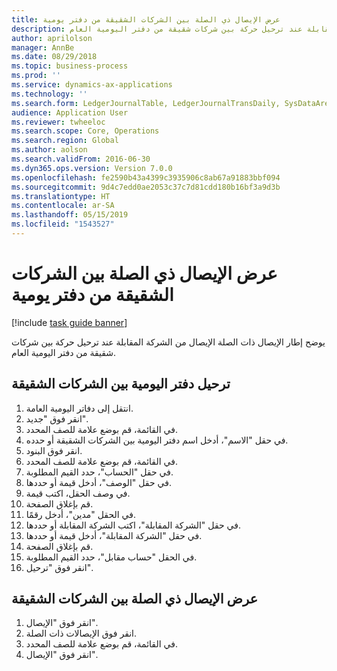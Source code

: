 ```yaml
---
title: عرض الإيصال ذي الصلة بين الشركات الشقيقة من دفتر يومية
description: يوضح إطار الإيصال ذات الصلة الإيصال من الشركة المقابلة عند ترحيل حركة بين شركات شقيقة من دفتر اليومية العام.
author: aprilolson
manager: AnnBe
ms.date: 08/29/2018
ms.topic: business-process
ms.prod: ''
ms.service: dynamics-ax-applications
ms.technology: ''
ms.search.form: LedgerJournalTable, LedgerJournalTransDaily, SysDataAreaSelectLookup, LedgerTransVoucher, LedgerTransRelatedVouchers
audience: Application User
ms.reviewer: twheeloc
ms.search.scope: Core, Operations
ms.search.region: Global
ms.author: aolson
ms.search.validFrom: 2016-06-30
ms.dyn365.ops.version: Version 7.0.0
ms.openlocfilehash: fe2590b43a4399c3935906c8ab67a91883bbf094
ms.sourcegitcommit: 9d4c7edd0ae2053c37c7d81cdd180b16bf3a9d3b
ms.translationtype: HT
ms.contentlocale: ar-SA
ms.lasthandoff: 05/15/2019
ms.locfileid: "1543527"
---
```

# <a name="view-related-intercompany-voucher-from-journal"></a>عرض الإيصال ذي الصلة بين الشركات الشقيقة من دفتر يومية

[!include [task guide banner](../../includes/task-guide-banner.md)]

يوضح إطار الإيصال ذات الصلة الإيصال من الشركة المقابلة عند ترحيل حركة بين شركات شقيقة من دفتر اليومية العام.


## <a name="post-an-intercompany-journal"></a>ترحيل دفتر اليومية بين الشركات الشقيقة
1. انتقل إلى دفاتر اليومية العامة.
2. انقر فوق "جديد".
3. في القائمة، قم بوضع علامة للصف المحدد.
4. في حقل "الاسم"، أدخل اسم دفتر اليومية بين الشركات الشقيقة أو حدده.
5. انقر فوق البنود.
6. في القائمة، قم بوضع علامة للصف المحدد.
7. في حقل "الحساب"، حدد القيم المطلوبة.
8. في حقل "الوصف"، أدخل قيمة أو حددها.
9. في وصف الحقل، اكتب قيمة.
10. قم بإغلاق الصفحة.
11. في الحقل "مدين"، أدخل رقمًا.
12. في حقل "الشركة المقابلة"، اكتب الشركة المقابلة أو حددها.
13. في حقل "الشركة المقابلة"، أدخل قيمة أو حددها.
14. قم بإغلاق الصفحة.
15. في الحقل "حساب مقابل"، حدد القيم المطلوبة.
16. انقر فوق "ترحيل".

## <a name="view-related-intercompany-voucher"></a>عرض الإيصال ذي الصلة بين الشركات الشقيقة
1. انقر فوق "الإيصال".
2. انقر فوق الإيصالات ذات الصلة.
3. في القائمة، قم بوضع علامة للصف المحدد.
4. انقر فوق "الإيصال".

